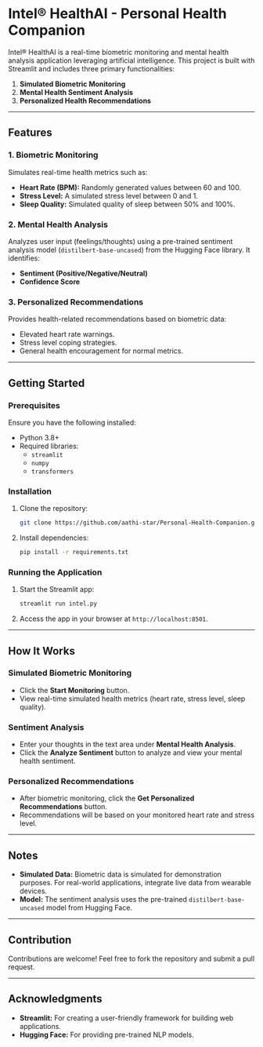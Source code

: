 # Intel® HealthAI - Personal Health Companion

Intel® HealthAI is a real-time biometric monitoring and mental health analysis application leveraging artificial intelligence. This project is built with Streamlit and includes three primary functionalities:

1. **Simulated Biometric Monitoring**
2. **Mental Health Sentiment Analysis**
3. **Personalized Health Recommendations**

---

## Features

### 1. Biometric Monitoring
Simulates real-time health metrics such as:
- **Heart Rate (BPM):** Randomly generated values between 60 and 100.
- **Stress Level:** A simulated stress level between 0 and 1.
- **Sleep Quality:** Simulated quality of sleep between 50% and 100%.

### 2. Mental Health Analysis
Analyzes user input (feelings/thoughts) using a pre-trained sentiment analysis model (`distilbert-base-uncased`) from the Hugging Face library. It identifies:
- **Sentiment (Positive/Negative/Neutral)**
- **Confidence Score**

### 3. Personalized Recommendations
Provides health-related recommendations based on biometric data:
- Elevated heart rate warnings.
- Stress level coping strategies.
- General health encouragement for normal metrics.

---

## Getting Started

### Prerequisites
Ensure you have the following installed:
- Python 3.8+
- Required libraries:
  - `streamlit`
  - `numpy`
  - `transformers`

### Installation
1. Clone the repository:
   ```bash
   git clone https://github.com/aathi-star/Personal-Health-Companion.git
   ```
2. Install dependencies:
   ```bash
   pip install -r requirements.txt
   ```

### Running the Application
1. Start the Streamlit app:
   ```bash
   streamlit run intel.py
   ```
2. Access the app in your browser at `http://localhost:8501`.

---

## How It Works

### Simulated Biometric Monitoring
- Click the **Start Monitoring** button.
- View real-time simulated health metrics (heart rate, stress level, sleep quality).

### Sentiment Analysis
- Enter your thoughts in the text area under **Mental Health Analysis**.
- Click the **Analyze Sentiment** button to analyze and view your mental health sentiment.

### Personalized Recommendations
- After biometric monitoring, click the **Get Personalized Recommendations** button.
- Recommendations will be based on your monitored heart rate and stress level.

---

## Notes
- **Simulated Data:** Biometric data is simulated for demonstration purposes. For real-world applications, integrate live data from wearable devices.
- **Model:** The sentiment analysis uses the pre-trained `distilbert-base-uncased` model from Hugging Face.

---

## Contribution
Contributions are welcome! Feel free to fork the repository and submit a pull request.

---

## Acknowledgments
- **Streamlit:** For creating a user-friendly framework for building web applications.
- **Hugging Face:** For providing pre-trained NLP models.
